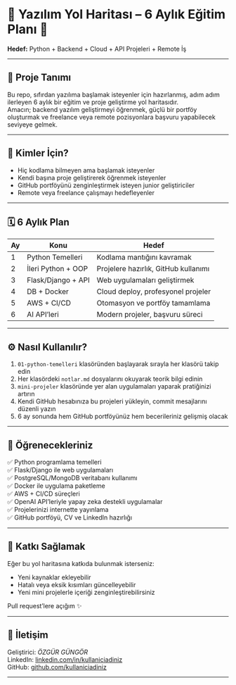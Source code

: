 # 🧠 Yazılım Yol Haritası – 6 Aylık Eğitim Planı 🚀  
**Hedef:** Python + Backend + Cloud + API Projeleri + Remote İş

---

## 📌 Proje Tanımı  
Bu repo, sıfırdan yazılıma başlamak isteyenler için hazırlanmış, adım adım ilerleyen 6 aylık bir eğitim ve proje geliştirme yol haritasıdır.  
Amacın; backend yazılım geliştirmeyi öğrenmek, güçlü bir portföy oluşturmak ve freelance veya remote pozisyonlara başvuru yapabilecek seviyeye gelmek.

---

## 👋 Kimler İçin?

- Hiç kodlama bilmeyen ama başlamak isteyenler  
- Kendi başına proje geliştirerek öğrenmek isteyenler  
- GitHub portföyünü zenginleştirmek isteyen junior geliştiriciler  
- Remote veya freelance çalışmayı hedefleyenler

---

## 🗓️ 6 Aylık Plan

| Ay | Konu | Hedef |
|----|------|-------|
| 1  | Python Temelleri | Kodlama mantığını kavramak |
| 2  | İleri Python + OOP | Projelere hazırlık, GitHub kullanımı |
| 3  | Flask/Django + API | Web uygulamaları geliştirmek |
| 4  | DB + Docker | Cloud deploy, profesyonel projeler |
| 5  | AWS + CI/CD | Otomasyon ve portföy tamamlama |
| 6  | AI API’leri | Modern projeler, başvuru süreci |

---

## ⚙️ Nasıl Kullanılır?

1. `01-python-temelleri` klasöründen başlayarak sırayla her klasörü takip edin  
2. Her klasördeki `notlar.md` dosyalarını okuyarak teorik bilgi edinin  
3. `mini-projeler` klasöründe yer alan uygulamaları yaparak pratiğinizi artırın  
4. Kendi GitHub hesabınıza bu projeleri yükleyin, commit mesajlarını düzenli yazın  
5. 6 ay sonunda hem GitHub portföyünüz hem becerileriniz gelişmiş olacak

---

## 🎯 Öğrenecekleriniz

✅ Python programlama temelleri  
✅ Flask/Django ile web uygulamaları  
✅ PostgreSQL/MongoDB veritabanı kullanımı  
✅ Docker ile uygulama paketleme  
✅ AWS + CI/CD süreçleri  
✅ OpenAI API’leriyle yapay zeka destekli uygulamalar  
✅ Projelerinizi internette yayınlama  
✅ GitHub portföyü, CV ve LinkedIn hazırlığı

---

## 🤝 Katkı Sağlamak

Eğer bu yol haritasına katkıda bulunmak isterseniz:  
- Yeni kaynaklar ekleyebilir  
- Hatalı veya eksik kısımları güncelleyebilir  
- Yeni mini projelerle içeriği zenginleştirebilirsiniz

Pull request’lere açığım ✨

---

## 💬 İletişim

Geliştirici: *ÖZGÜR GÜNGÖR*  
LinkedIn: [linkedin.com/in/kullaniciadiniz](https://linkedin.com/in/kullaniciadiniz)  
GitHub: [github.com/kullaniciadiniz](https://github.com/kullaniciadiniz)

---
